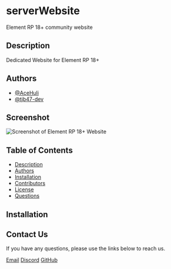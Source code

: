 # serverWebsite
Element RP 18+ community website

## Description

Dedicated Website for Element RP 18+

## Authors

- [@AceHuli](https://github.com/AceHuli)
- [@tjb47-dev](https://github.com/tjb47-dev)

## Screenshot

![Screenshot of Element RP 18+ Website]()

## Table of Contents

- [Description](#description)
- [Authors](#authors)
- [Installation](#installation)
- [Contributors](#contributing)
- [License](#license)
- [Questions](#questions)

## Installation





## Contact Us

If you have any questions, please use the links below to reach us.

[Email](mailto:state.elementrp@gmail.com)
[Discord](https://discord.gg/elementrp18)
[GitHub](https://github.com/ElementalCodeFiveM)
